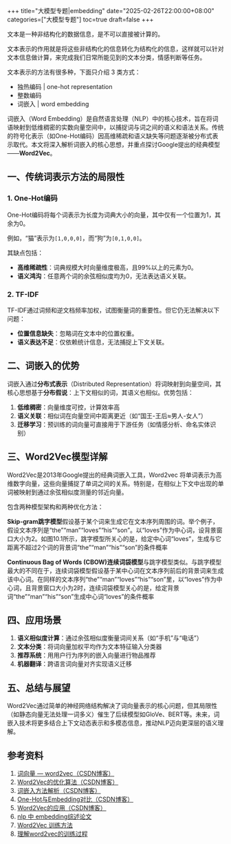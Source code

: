 +++
title="大模型专题|embedding"
date="2025-02-26T22:00:00+08:00"
categories=["大模型专题"]
toc=true
draft=false
+++

文本是一种非结构化的数据信息，是不可以直接被计算的。

文本表示的作用就是将这些非结构化的信息转化为结构化的信息，这样就可以针对文本信息做计算，来完成我们日常所能见到的文本分类，情感判断等任务。

文本表示的方法有很多种，下面只介绍 3 类方式：

- 独热编码 | one-hot representation
- 整数编码
- 词嵌入 | word embedding

词嵌入（Word Embedding）是自然语言处理（NLP）中的核心技术，旨在将词语映射到低维稠密的实数向量空间中，以捕捉词与词之间的语义和语法关系。传统的符号化表示（如One-Hot编码）因高维稀疏和语义缺失等问题逐渐被分布式表示取代。本文将深入解析词嵌入的核心思想，并重点探讨Google提出的经典模型——**Word2Vec**。

## 一、传统词表示方法的局限性
### 1. One-Hot编码
One-Hot编码将每个词表示为长度为词典大小的向量，其中仅有一个位置为1，其余为0。

例如，“猫”表示为`[1,0,0,0]`，而“狗”为`[0,1,0,0]`。

其缺点包括：

- **高维稀疏性**：词典规模大时向量维度极高，且99%以上的元素为0。
- **语义鸿沟**：任意两个词的余弦相似度均为0，无法表达语义关联。

### 2. TF-IDF
TF-IDF通过词频和逆文档频率加权，试图衡量词的重要性。但它仍无法解决以下问题：
- **位置信息缺失**：忽略词在文本中的位置权重。
- **语义表达不足**：仅依赖统计信息，无法捕捉上下文关联。


## 二、词嵌入的优势
词嵌入通过**分布式表示**（Distributed Representation）将词映射到向量空间，其核心思想基于**分布假说**：上下文相似的词，其语义也相似。优势包括：

1. **低维稠密**：向量维度可控，计算效率高
2. **语义关联**：相似词在向量空间中距离更近（如“国王-王后≈男人-女人”）
3. **迁移学习**：预训练的词向量可直接用于下游任务（如情感分析、命名实体识别）


## 三、Word2Vec模型详解
Word2Vec是2013年Google提出的经典词嵌入工具，Word2vec 将单词表示为高维数字向量，这些向量捕捉了单词之间的关系。特别是，在相似上下文中出现的单词被映射到通过余弦相似度测量的邻近向量。

包含两种模型架构和两种优化方法：

**Skip-gram跳字模型**假设基于某个词来生成它在文本序列周围的词。举个例子，假设文本序列是“the”“man”“loves”“his”“son”。以“loves”作为中心词，设背景窗口大小为2。如图10.1所示，跳字模型所关心的是，给定中心词“loves”，生成与它距离不超过2个词的背景词“the”“man”“his”“son”的条件概率

**Continuous Bag of Words (CBOW)连续词袋模型**与跳字模型类似。与跳字模型最大的不同在于，连续词袋模型假设基于某中心词在文本序列前后的背景词来生成该中心词。在同样的文本序列“the”“man”“loves”“his”“son”里，以“loves”作为中心词，且背景窗口大小为2时，连续词袋模型关心的是，给定背景词“the”“man”“his”“son”生成中心词“loves”的条件概率


## 四、应用场景
1. **语义相似度计算**：通过余弦相似度衡量词间关系（如“手机”与“电话”）
2. **文本分类**：将词向量加权平均作为文本特征输入分类器
3. **推荐系统**：用用户行为序列的嵌入向量进行物品推荐
4. **机器翻译**：跨语言词向量对齐实现语义迁移


## 五、总结与展望
Word2Vec通过简单的神经网络结构解决了词向量表示的核心问题，但其局限性（如静态向量无法处理一词多义）催生了后续模型如GloVe、BERT等。未来，词嵌入技术将更多结合上下文动态表示和多模态信息，推动NLP迈向更深层的语义理解。

## 参考资料
1. [词向量 — word2vec（CSDN博客）](https://blog.csdn.net/lizzy05/article/details/88653163)  
2. [Word2Vec的优化算法（CSDN博客）](https://blog.csdn.net/yyhhlancelot/article/details/100005022)  
3. [词嵌入方法解析（CSDN博客）](https://blog.csdn.net/weixin_40651515/article/details/109963179)  
4. [One-Hot与Embedding对比（CSDN博客）](https://blog.csdn.net/tototuzuoquan/article/details/113059788)  
5. [Word2Vec的应用（CSDN博客）](https://blog.csdn.net/qq_37457202/article/details/108697461)  
6. [nlp 中 embedding综述论文](https://ieeexplore.ieee.org/document/10098736)
7. [Word2Vec 训练方法](https://paddlepedia.readthedocs.io/en/latest/tutorials/sequence_model/word_representation/word2vec.html)
8. [理解word2vec的训练过程](https://blog.csdn.net/dn_mug/article/details/69852740)